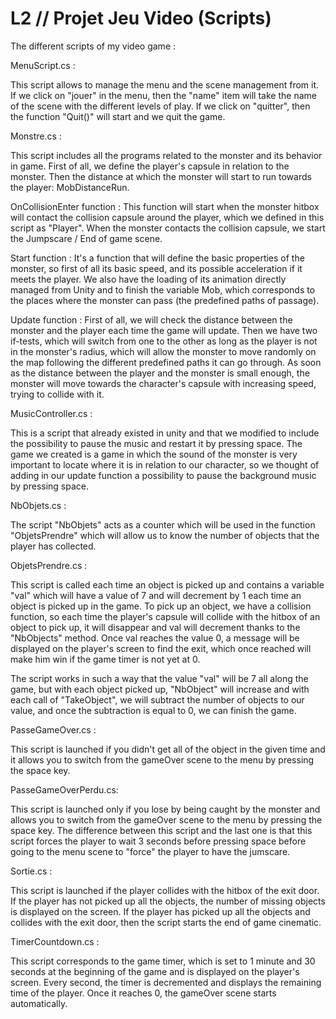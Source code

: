 # L2 // Projet Jeu Video (Scripts)
The different scripts of my video game :

MenuScript.cs :

This script allows to manage the menu and the scene management from it.
If we click on "jouer" in the menu, then the "name" item will take the name of the scene with the different levels of play. If we click on "quitter", then the function "Quit()" will start and we quit the game.

Monstre.cs :

This script includes all the programs related to the monster and its behavior in game.
First of all, we define the player's capsule in relation to the monster.
Then the distance at which the monster will start to run towards the player: MobDistanceRun.

OnCollisionEnter function : This function will start when the monster hitbox will contact the collision capsule around the player, which we defined in this script as "Player". When the monster contacts the collision capsule, we start the Jumpscare / End of game scene.

Start function : It's a function that will define the basic properties of the monster, so first of all its basic speed, and its possible acceleration if it meets the player. We also have the loading of its animation directly managed from Unity and to finish the variable Mob, which corresponds to the places where the monster can pass (the predefined paths of passage).

Update function : First of all, we will check the distance between the monster and the player each time the game will update. Then we have two if-tests, which will switch from one to the other as long as the player is not in the monster's radius, which will allow the monster to move randomly on the map following the different predefined paths it can go through. As soon as the distance between the player and the monster is small enough, the monster will move towards the character's capsule with increasing speed, trying to collide with it.

MusicController.cs :

This is a script that already existed in unity and that we modified to include the possibility to pause the music and restart it by pressing space. The game we created is a game in which the sound of the monster is very important to locate where it is in relation to our character, so we thought of adding in our update function a possibility to pause the background music by pressing space.

NbObjets.cs :

The script "NbObjets" acts as a counter which will be used in the function "ObjetsPrendre" which will allow us to know the number of objects that the player has collected.

ObjetsPrendre.cs :

This script is called each time an object is picked up and contains a variable "val" which will have a value of 7 and will decrement by 1 each time an object is picked up in the game. To pick up an object, we have a collision function, so each time the player's capsule will collide with the hitbox of an object to pick up, it will disappear and val will decrement thanks to the "NbObjects" method. Once val reaches the value 0, a message will be displayed on the player's screen to find the exit, which once reached will make him win if the game timer is not yet at 0.

The script works in such a way that the value "val" will be 7 all along the game, but with each object picked up, "NbObject" will increase and with each call of "TakeObject", we will subtract the number of objects to our value, and once the subtraction is equal to 0, we can finish the game.

PasseGameOver.cs : 

This script is launched if you didn't get all of the object in the given time and it allows you to switch from the gameOver scene to the menu by pressing the space key.

PasseGameOverPerdu.cs:

This script is launched only if you lose by being caught by the monster and allows you to switch from the gameOver scene to the menu by pressing the space key. The difference between this script and the last one is that this script forces the player to wait 3 seconds before pressing space before going to the menu scene to "force" the player to have the jumscare.

Sortie.cs :

This script is launched if the player collides with the hitbox of the exit door. If the player has not picked up all the objects, the number of missing objects is displayed on the screen. If the player has picked up all the objects and collides with the exit door, then the script starts the end of game cinematic.

TimerCountdown.cs :

This script corresponds to the game timer, which is set to 1 minute and 30 seconds at the beginning of the game and is displayed on the player's screen. Every second, the timer is decremented and displays the remaining time of the player. Once it reaches 0, the gameOver scene starts automatically.

